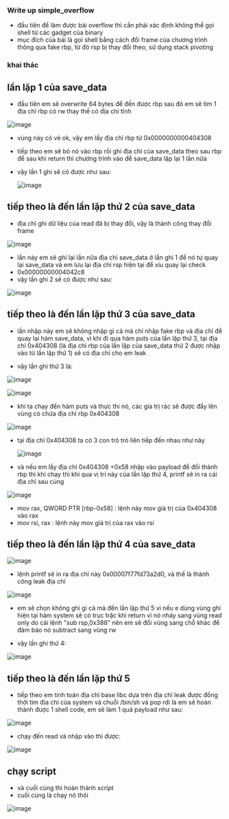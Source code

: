 ### Write up simple_overflow
- đầu tiên để làm được bài overflow thì cần phải xác định không thể gọi shell từ các gadget của binary
- mục đích của bài là gọi shell bằng cách đổi frame của chương trình thông qua fake rbp, từ đó rsp bị thay đổi theo, sử dụng stack pivoting
### khai thác
## lần lặp 1 của save_data
- đầu tiên em sẽ overwrite 64 bytes để đến được rbp sau đó em sẽ tìm 1 địa chỉ rbp có rw thay thế có địa chỉ tĩnh


![image](https://github.com/antkss/writeUP/assets/88892713/0e6cc2b6-7a98-414a-901d-d1c0d77a346e)


- vùng này có vẻ ok, vậy em lấy địa chỉ rbp từ 0x0000000000404308
- tiếp theo em sẽ bỏ nó vào rbp rồi ghi địa chỉ của save_data theo sau rbp để sau khi return thì chương trình vào để save_data lặp lại 1 lần nữa 
- vậy lần 1 ghi sẽ có được như sau:

  ![image](https://github.com/antkss/writeUP/assets/88892713/7c5ceb87-ee0d-49e7-89b6-fa834c1a363e)


## tiếp theo là đến lần lặp thứ 2 của save_data
- địa chỉ ghi dữ liệu của read đã bị thay đổi, vậy là thành công thay đổi frame

![image](https://github.com/antkss/writeUP/assets/88892713/915adc3d-2796-4262-a2eb-ee6dca30bb1e)


- lần này em sẽ ghi lại lần nữa địa chỉ save_data ở lần ghi 1 để nó tự quay lại save_data và em lưu lại địa chỉ rsp hiện tại để xíu quay lại check
- 0x00000000004042c8
- vậy lần ghi 2 sẽ có được như sau:

![image](https://github.com/antkss/writeUP/assets/88892713/d0569064-c2e2-4f73-a979-4d3021fffa97)

## tiếp theo là đến lần lặp thứ 3 của save_data
- lần nhập này em sẽ không nhập gì cả mà chỉ nhập fake rbp và địa chỉ để quay lại hàm save_data, vì khi đi qua hàm puts của lần lặp thứ 3, tại địa chỉ 0x404308 (là địa chỉ rbp của lần lặp của save_data thứ 2 được nhập vào từ lần lặp thứ 1) sẽ có địa chỉ cho em leak

- vậy lần ghi thứ 3 là:

![image](https://github.com/antkss/writeUP/assets/88892713/bf00cdec-5cd8-4387-a215-a7a0d4e40a38)



![image](https://github.com/antkss/writeUP/assets/88892713/6faaeb3e-0916-4757-a606-3886a96dffb1)



- khi ta chạy đến hàm puts và thực thi nó, các gía trị rác sẽ được đẩy lên vùng có chứa địa chỉ rbp 0x404308

![image](https://github.com/antkss/writeUP/assets/88892713/eb0802fd-cd26-47b0-9200-e4b2683155ba)

- tại địa chỉ 0x404308 ta có 3 con trỏ trỏ liên tiếp đến nhau như này

  ![image](https://github.com/antkss/writeUP/assets/88892713/b8073dcc-78e7-43bb-84a7-2324a4585b5a)

- và nếu em lấy địa chỉ 0x404308 +0x58 nhập vào payload để đổi thành rbp thì khi chạy thì khi qua vị trí này của lần lặp thứ 4, printf sẽ in ra cái địa chỉ sau cùng 

![image](https://github.com/antkss/writeUP/assets/88892713/d7455c0b-16bc-4d47-92bb-5400a01c5709)

- mov    rax, QWORD PTR [rbp-0x58] : lệnh này mov giá trị của 0x404308 vào rax
- mov    rsi, rax                  : lệnh này mov giá trị của rax vào rsi


## tiếp theo là đến lần lặp thứ 4 của save_data



![image](https://github.com/antkss/writeUP/assets/88892713/688719ff-9731-4fcc-b662-7234799df9ad)

- lệnh printf sẽ in ra địa chỉ này 0x00007f77fd73a2d0, và thế là thành công leak địa chỉ 


![image](https://github.com/antkss/writeUP/assets/88892713/6c1af3f9-fda5-4a3d-87c0-d5eb0a53ceb6)


- em sẽ chọn không ghi gì cả mà đến lần lặp thứ 5 vì nếu e dùng vùng ghi hiện tại hàm system sẽ có trục trặc khi return vì nó nhảy sang vùng read only do cái lệnh "sub rsp,0x388" nên em sẽ đổi vùng sang chỗ khác để đảm bảo nó subtract sang vùng rw 

- vậy lần ghi thứ 4: 

![image](https://github.com/antkss/writeUP/assets/88892713/b0b8b4c0-bf7a-41a3-92d2-0793dff8ac09)


## tiếp theo là đến lần lặp thứ 5 


- tiếp theo em tính toán địa chỉ base libc dựa trên địa chỉ leak được đồng thời tìm địa chỉ của system và chuỗi /bin/sh và pop rdi là em sẽ hoàn thành được 1 shell code, em sẽ làm 1 quả payload như sau: 


![image](https://github.com/antkss/writeUP/assets/88892713/1f3a48cf-7091-4125-bd08-7634f36ff4c3)



- chạy đến read và nhập vào thì được: 

![image](https://github.com/antkss/writeUP/assets/88892713/c602730b-479b-463e-9639-9a3e1d3bf39a)


## chạy script
 - và cuối cùng thì hoàn thành script
 - cuối cùng là chạy nó thôi

![image](https://github.com/antkss/writeUP/assets/88892713/e2b47e66-ba54-4aee-85e3-251175468650)


